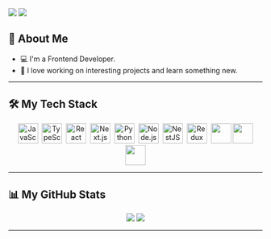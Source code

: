 <img src="https://readme-typing-svg.herokuapp.com?font=Fira+Code&size=26&color=fff&width=500&lines=👋+Hi+there%2C+I'm+Anton&repeat=1"/>
<img
  src="https://i.pinimg.com/1200x/72/3b/3b/723b3b3d37669eae43670b2ab96be2b0.jpg"
/>

## 🌟 About Me

- 💻 I'm a Frontend Developer.
- 🚀 I love working on interesting projects and learn something new.

---

## 🛠️ My Tech Stack

<div align="center">
  <div>
    <img src="https://cdn.jsdelivr.net/gh/devicons/devicon/icons/javascript/javascript-original.svg" title="JavaScript" alt="JavaScript" height="40"/>&nbsp;
    <img src="https://cdn.jsdelivr.net/gh/devicons/devicon/icons/typescript/typescript-original.svg" title="TypeScript" alt="TypeScript" height="40"/>&nbsp;
    <img src="https://upload.wikimedia.org/wikipedia/commons/thumb/a/a7/React-icon.svg/1150px-React-icon.svg.png" title="React" alt="React" height="40"/>&nbsp;
    <img src="https://www.svgrepo.com/show/354113/nextjs-icon.svg" title="Next.js" alt="Next.js" height="40" style="background-color:white;"/>&nbsp;
    <img src="https://cdn.jsdelivr.net/gh/devicons/devicon/icons/python/python-original.svg" title="Python" alt="Python"height="40"/>&nbsp;
    <img src="https://p7.hiclipart.com/preview/558/166/499/node-js-javascript-react-express-js-linux-foundation-mongodb-icons.jpg" title="Node.js" alt="Node.js" height="40"/>&nbsp;
    <img src="https://static-00.iconduck.com/assets.00/nestjs-icon-512x510-9nvpcyc3.png" title="NestJS" alt="NestJS" height="40"/>&nbsp;
    <img src="https://raw.githubusercontent.com/reduxjs/redux/master/logo/logo.png" title="Redux Toolkit" alt="Redux Toolkit" height="40"/>&nbsp;
    <img src="https://user-images.githubusercontent.com/958486/218346783-72be5ae3-b953-4dd7-b239-788a882fdad6.svg" height=40/>
    <img src="https://icons.veryicon.com/png/o/business/vscode-program-item-icon/prisma.png" height=40/>
    <img src="https://www.svgrepo.com/show/331370/docker.svg" height=40/>
  </div>
</div>

---

## 📊 My GitHub Stats

<div align="center">
  <img src="https://github-readme-stats.vercel.app/api?username=oki1oki&show_icons=true&hide=stars">
  <img src="https://streak-stats.demolab.com?user=oki1oki&mode=weekly">
</div>

---
